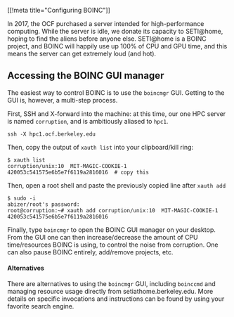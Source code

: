 [[!meta title="Configuring BOINC"]]

In 2017, the OCF purchased a server intended for high-performance computing.
While the server is idle, we donate its capacity to SETI@home, hoping to find
the aliens before anyone else. SETI@home is a BOINC project, and BOINC will
happily use up 100% of CPU and GPU time, and this means the server can get
extremely loud (and hot).

## Accessing the BOINC GUI manager

The easiest way to control BOINC is to use the `boincmgr` GUI. Getting to the
GUI is, however, a multi-step process.

First, SSH and X-forward into the machine: at this time, our one HPC server is
named `corruption`, and is ambitiously aliased to `hpc1`.

    ssh -X hpc1.ocf.berkeley.edu

Then, copy the output of `xauth list` into your clipboard/kill ring:

    $ xauth list
    corruption/unix:10  MIT-MAGIC-COOKIE-1  420053c541575e6b5e7f6119a2816016  # copy this

Then, open a root shell and paste the previously copied line after `xauth add`

    $ sudo -i
    abizer/root's password:
    root@corruption:~# xauth add corruption/unix:10  MIT-MAGIC-COOKIE-1  420053c541575e6b5e7f6119a2816016

Finally, type `boincmgr` to open the BOINC GUI manager on your desktop. From
the GUI one can then increase/decrease the amount of CPU time/resources BOINC
is using, to control the noise from corruption. One can also pause BOINC
entirely, add/remove projects, etc.

#### Alternatives

There are alternatives to using the `boincmgr` GUI, including `boinccmd`
and managing resource usage directly from setiathome.berkeley.edu. More
details on specific invocations and instructions can be found by using
your favorite search engine.
